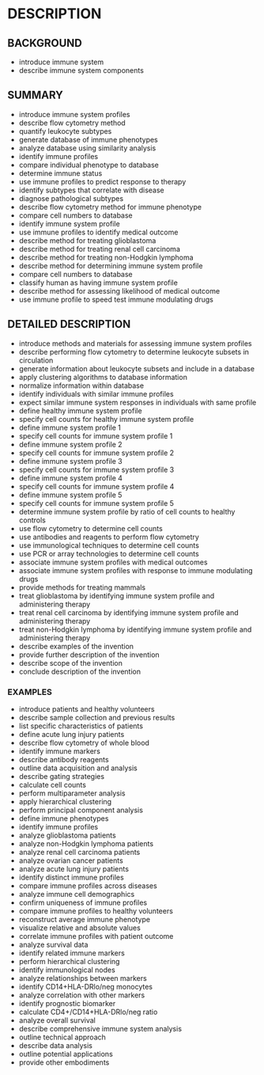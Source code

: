 # DESCRIPTION

## BACKGROUND

- introduce immune system
- describe immune system components

## SUMMARY

- introduce immune system profiles
- describe flow cytometry method
- quantify leukocyte subtypes
- generate database of immune phenotypes
- analyze database using similarity analysis
- identify immune profiles
- compare individual phenotype to database
- determine immune status
- use immune profiles to predict response to therapy
- identify subtypes that correlate with disease
- diagnose pathological subtypes
- describe flow cytometry method for immune phenotype
- compare cell numbers to database
- identify immune system profile
- use immune profiles to identify medical outcome
- describe method for treating glioblastoma
- describe method for treating renal cell carcinoma
- describe method for treating non-Hodgkin lymphoma
- describe method for determining immune system profile
- compare cell numbers to database
- classify human as having immune system profile
- describe method for assessing likelihood of medical outcome
- use immune profile to speed test immune modulating drugs

## DETAILED DESCRIPTION

- introduce methods and materials for assessing immune system profiles
- describe performing flow cytometry to determine leukocyte subsets in circulation
- generate information about leukocyte subsets and include in a database
- apply clustering algorithms to database information
- normalize information within database
- identify individuals with similar immune profiles
- expect similar immune system responses in individuals with same profile
- define healthy immune system profile
- specify cell counts for healthy immune system profile
- define immune system profile 1
- specify cell counts for immune system profile 1
- define immune system profile 2
- specify cell counts for immune system profile 2
- define immune system profile 3
- specify cell counts for immune system profile 3
- define immune system profile 4
- specify cell counts for immune system profile 4
- define immune system profile 5
- specify cell counts for immune system profile 5
- determine immune system profile by ratio of cell counts to healthy controls
- use flow cytometry to determine cell counts
- use antibodies and reagents to perform flow cytometry
- use immunological techniques to determine cell counts
- use PCR or array technologies to determine cell counts
- associate immune system profiles with medical outcomes
- associate immune system profiles with response to immune modulating drugs
- provide methods for treating mammals
- treat glioblastoma by identifying immune system profile and administering therapy
- treat renal cell carcinoma by identifying immune system profile and administering therapy
- treat non-Hodgkin lymphoma by identifying immune system profile and administering therapy
- describe examples of the invention
- provide further description of the invention
- describe scope of the invention
- conclude description of the invention

### EXAMPLES

- introduce patients and healthy volunteers
- describe sample collection and previous results
- list specific characteristics of patients
- define acute lung injury patients
- describe flow cytometry of whole blood
- identify immune markers
- describe antibody reagents
- outline data acquisition and analysis
- describe gating strategies
- calculate cell counts
- perform multiparameter analysis
- apply hierarchical clustering
- perform principal component analysis
- define immune phenotypes
- identify immune profiles
- analyze glioblastoma patients
- analyze non-Hodgkin lymphoma patients
- analyze renal cell carcinoma patients
- analyze ovarian cancer patients
- analyze acute lung injury patients
- identify distinct immune profiles
- compare immune profiles across diseases
- analyze immune cell demographics
- confirm uniqueness of immune profiles
- compare immune profiles to healthy volunteers
- reconstruct average immune phenotype
- visualize relative and absolute values
- correlate immune profiles with patient outcome
- analyze survival data
- identify related immune markers
- perform hierarchical clustering
- identify immunological nodes
- analyze relationships between markers
- identify CD14+HLA-DRlo/neg monocytes
- analyze correlation with other markers
- identify prognostic biomarker
- calculate CD4+/CD14+HLA-DRlo/neg ratio
- analyze overall survival
- describe comprehensive immune system analysis
- outline technical approach
- describe data analysis
- outline potential applications
- provide other embodiments

